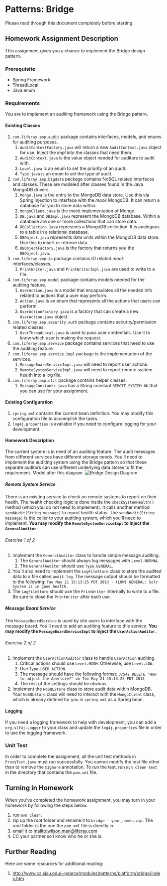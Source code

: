 Patterns: Bridge
================
Please read through this document completely before starting.

Homework Assignment Description
-------------------------------
This assignment gives you a chance to implement the Bridge design pattern.

### Prerequisite
* Spring Framework
* ThreadLocal
* Java enum

### Requirements
You are to implement an auditing framework using the Bridge pattern.

#### Existing Classes
1. `com.liferay.smp.audit` package contains interfaces, models, and enums for auditing purposes.
	1. `AuditContextFactory.java` will return a new `AuditContext.java` object for use.  Inject the *impl* into the classes that need them.
	1. `AuditContext.java` is the value object needed for auditors to audit with.
	1. `Level.java` is an enum to set the priority of an audit.
	1. `Type.java` is an enum to set the type of audit.
1. `com.liferay.smp.bigdata` package contains NoSQL related interfaces and classes.  These are modeled after classes found in the Java MongoDB drivers.
	1. `Mongo.java` is the entry to the MongoDB data store.  Use this via Spring injection to interface with the *mock* MongoDB.  It can return a database for you to store data within.
	1. `MongoClient.java` is the *mock* implementation of Mongo.
	1. `DB.java` and `DBImpl.java` represent the MongoDB database.  Within a database are one or more collections that can store data.
	1. `DBCollection.java` represents a MongoDB collection.  It is analogous to a table in a relational database.
	1. `DBObject.java` represents data units within the MongoDB data store.  Use this to insert or retrieve data.
	1. `DBObjectFactory.java` is the factory that returns you the `DBObject.java`.
1. `com.liferay.smp.io` package contains IO related *mock* interfaces/classes.
	1. `PrintWriter.java` and `PrintWriterImpl.java` are used to write to a file.
1. `com.liferay.smp.model` package contains models needed for the auditing feature.
	1. `UserAction.java` is a model that encapsulates all the needed info related to actions that a user may perform.
	1. `Action.java` is an enum that represents all the actions that users can perform.
	1. `UserActionFactory.java` is a factory that can create a new `UserAction.java` object.
1. `com.liferay.smp.security.auth` package contains security/permission related classes.
	1. `UserThreadLocal.java` is used to pass user credentials.  Use it to know which user is making the request.
1. `com.liferay.smp.service` package contains services that need to use the auditing feature.
1. `com.liferay.smp.service.impl` package is the implementation of the services.
	1. `MessageBoardServiceImpl.java` will need to report user actions.
	1. `RemoteSystemServiceImpl.java` will need to report remote system health into a log file.
1. `com.liferay.smp.util` package contains helper classes.
	1. `MessageConstants.java` has a String constant `REMOTE_SYSTEM_OK` that you can use for your assignment.

#### Existing Configuration
1. `spring.xml` contains the current bean definition.  You may modify this configuration file to accomplish the tasks.
1. `log4j.properties` is available if you need to configure logging for your development.


#### Homework Description
The current system is in need of an auditing feature.  The audit messages from different services have different storage needs.  You'll need to implement the auditing system using the Bridge pattern so that these separate auditors can use different underlying data stores to fit the requirement.  Model after this diagram.
![Bridge Design Diagram](http://farm3.staticflickr.com/2865/9580453104_c74375c6e2_z.jpg)

##### Remote System Service
There is an existing service to check on remote systems to report on their health.  The health checking logic is done inside the `checkSystemHealth()` method (which you do not need to implement).  It calls another method `sendAudit(String message)` to report health status.  The `sendAudit(String message)` is the caller to your auditing system, which you'll need to implement.
**You may modify the `RemoteSystemServiceImpl` to inject the `GeneralAuditor`.**

###### Exercise 1 of 2
1. Implement the `GeneralAuditor` class to handle simple message auditing.
	1. The `GeneralAuditor` should always log messages with `Level.NORMAL`.
	1. The `GeneralAuditor` should use `Type.GENERAL`.
1. You'll also need to implement the `LogFileStore` class to store the audited data to a file called `audit.log`.  The message output should be formatted to the following: `Tue May 21 15:13:25 PDT 2013 - (LOW) GENERAL: Solr System is in good health.`
1. The `LogFileStore` should use the `PrintWriter` internally to write to a file.  Be sure to close the `PrintWriter` after each use.

##### Message Board Service
The `MessageBoardService` is used by site users to interface with the message board.  You'll need to add an auditing feature to this service.  **You may modify the `MessageBoardServiceImpl` to inject the `UserActionAuditor`.**

###### Exercise 2 of 2
1. Implement the `UserActionAuditor` class to handle `UserAction` auditing.
	1. Critical actions should use `Level.HIGH`. Otherwise, use `Level.LOW`.
	1. Use `Type.USER_ACTION`.
	1. The message should have the following format: `37542 DELETE "How to adjust the Aperture?" on Tue May 21 15:13:25 PDT 2013`
	2. The rest of the settings should be obvious.
1. Implement the `NoSQLStore` class to store audit data within MongoDB.  Your `NoSQLStore` class will need to interact with the `MongoClient` class, which is already defined for you in `spring.xml` as a Spring bean.

#### Logging
If you need a logging framework to help with development, you can add a `org.slf4j.Logger` to your class and update the `log4j.properties` file in order to use the logging framework.

### Unit Test
In order to complete the assignment, all the unit test methods in `ProxyTest.java` must run successfully.  You cannot modify the test file other than to remove the `@Ignore` annotation.
To run the test, run `mvn clean test` in the directory that contains the `pom.xml` file.

Turning in Homework
-------------------
When you've completed the homework assignment, you may turn in your homework by following the steps below.

1. run `mvn clean`.
1. zip up the *root* folder and rename it to `bridge - your_names.zip`.  The *root* folder is the one the `pom.xml` file is directly in.
1. email it to <mailto:wilson.man@liferay.com>
1. CC your partner so I know who he or she is.

Further Reading
---------------
Here are some resources for additional reading:

1. <http://www.cs.sjsu.edu/~pearce/modules/patterns/platform/bridge/index.htm>